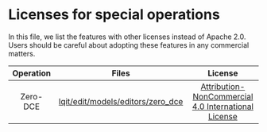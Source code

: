 # Licenses for special operations

In this file, we list the features with other licenses instead of Apache 2.0. Users should be careful about adopting these features in any commercial matters.

| Operation |                                 Files                                  |                                                License                                                |
| :-------: | :--------------------------------------------------------------------: | :---------------------------------------------------------------------------------------------------: |
| Zero-DCE  | [lqit/edit/models/editors/zero_dce](lqit/edit/models/editors/zero_dce) | [Attribution-NonCommercial 4.0 International License](https://github.com/Li-Chongyi/Zero-DCE#license) |
